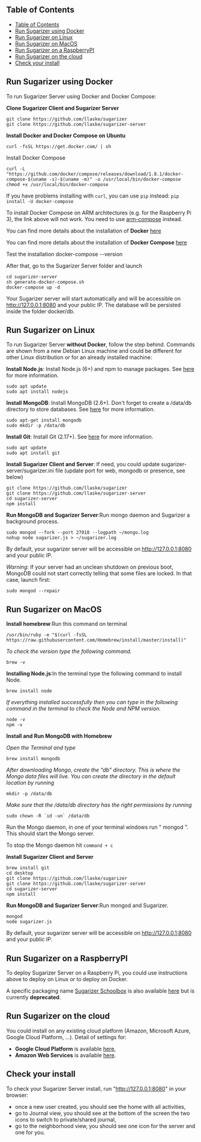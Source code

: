 ## Table of Contents

- [Table of Contents](#table-of-contents)
- [Run Sugarizer using Docker](#run-sugarizer-using-docker)
- [Run Sugarizer on Linux](#run-sugarizer-on-linux)
- [Run Sugarizer on MacOS](#run-sugarizer-on-macos)
- [Run Sugarizer on a RaspberryPI](#run-sugarizer-on-a-raspberrypi)
- [Run Sugarizer on the cloud](#run-sugarizer-on-the-cloud)
- [Check your install](#check-your-install)

## Run Sugarizer using Docker

To run Sugarizer Server using Docker and Docker Compose:

**Clone Sugarizer Client and Sugarizer Server**

	git clone https://github.com/llaske/sugarizer
	git clone https://github.com/llaske/sugarizer-server

**Install Docker and Docker Compose on Ubuntu**

	curl -fsSL https://get.docker.com/ | sh

Install Docker Compose

	curl -L "https://github.com/docker/compose/releases/download/1.8.1/docker-compose-$(uname -s)-$(uname -m)" -o /usr/local/bin/docker-compose
	chmod +x /usr/local/bin/docker-compose

If you have problems installing with `curl`, you can use `pip` instead: `pip install -U docker-compose`

To install Docker Compose on ARM architectures (e.g. for the Raspberry Pi 3), the link above will not work.  You need to use [arm-compose](https://github.com/hypriot/arm-compose) instead.

You can find more details about the installation of **Docker** [here](https://docker.github.io/engine/installation/)

You can	find more details about	the installation of **Docker Compose** [here](https://docs.docker.com/compose/install/)

Test the installation 
    docker-compose --version

After that, go to the Sugarizer Server folder and launch

	cd sugarizer-server
	sh generate-docker-compose.sh
	docker-compose up -d

Your Sugarizer server will start automatically and will be accessible on http://127.0.0.1:8080 and your public IP. The database will be persisted inside the folder docker/db.

## Run Sugarizer on Linux

To run Sugarizer Server **without Docker**, follow the step behind. Commands are shown from a new Debian Linux machine and could be different for other Linux distribution or for an already installed machine:


**Install Node.js**: Install Node.js (6+) and npm to manage packages. See [here](http://nodejs.org/ "here") for more information.

    sudo apt update
	sudo apt install nodejs

**Install MongoDB**: Install MongoDB (2.6+). Don't forget to create a /data/db directory to store databases. See [here](https://docs.mongodb.com/manual/installation/ "here") for more information.

    sudo apt-get install mongodb
    sudo mkdir -p /data/db

**Install Git**: Install Git (2.17+). See [here](https://github.com/git-guides/install-git) for more information.

    sudo apt update 
	sudo apt install git

**Install Sugarizer Client and Server**: If need, you could update sugarizer-server/sugarizer.ini file (update port for web, mongodb or presence, see below)

    git clone https://github.com/llaske/sugarizer
    git clone https://github.com/llaske/sugarizer-server
    cd sugarizer-server
    npm install

**Run MongoDB and Sugarizer Server**:Run mongo daemon and Sugarizer a background process.

    sudo mongod --fork --port 27018 --logpath ~/mongo.log
    nohup node sugarizer.js > ~/sugarizer.log

By default, your sugarizer server will be accessible on http://127.0.0.1:8080 and your public IP.

*Warning:* If your server had an unclean shutdown on previous boot, MongoDB could not start correctly telling that some files are locked. In that case, launch first:

	sudo mongod --repair


## Run Sugarizer on MacOS

**Install homebrew**:Run this command on terminal

    /usr/bin/ruby -e "$(curl -fsSL https://raw.githubusercontent.com/Homebrew/install/master/install)"

*To check the version type the following command.*
        
    brew -v

**Installing Node.js**:In the terminal type the following command to install Node.
        
    brew install node

*If everything installed successfully then you can type in the following command in the terminal to check the Node and NPM version.*
        
    node -v
    npm -v

**Install and Run MongoDB with Homebrew**

*Open the Terminal and type*

    brew install mongodb

*After downloading Mongo, create the “db” directory. This is where the Mongo data files will live. You can create the directory in the default location by running*
        
    mkdir -p /data/db

*Make sure that the /data/db directory has the right permissions by running*
        
    sudo chown -R `id -un` /data/db

Run the Mongo daemon, in one of your terminal windows run " mongod ". This should start the Mongo server. 

To stop the Mongo daemon hit `command + c`


**Install Sugarizer Client and Server**

    brew install git
    cd desktop
    git clone https://github.com/llaske/sugarizer
    git clone https://github.com/llaske/sugarizer-server
    cd sugarizer-server
    npm install

**Run MongoDB and Sugarizer Server**:Run mongod and Sugarizer.

    mongod
    node sugarizer.js

By default, your sugarizer server will be accessible on http://127.0.0.1:8080 and your public IP.

## Run Sugarizer on a RaspberryPI

To deploy Sugarizer Server on a Raspberry Pi, you could use instructions above to deploy on Linux or to deploy on Docker.

A specific packaging name [Sugarizer Schoolbox](https://github.com/llaske/sugarizer-school-box) is also available [here](https://github.com/llaske/sugarizer-school-box) but is currently **deprecated**.


## Run Sugarizer on the cloud

You could install on any existing cloud platform (Amazon, Microsoft Azure, Google Cloud Platform, ...). Detail of settings for:

* **Google Cloud Platform** is available [here](deploytoGCP.md),
* **Amazon Web Services** is available [here](deploytoAWS.md).


## Check your install

To check your Sugarizer Server install, run "http://127.0.0.1:8080" in your browser:

* once a new user created, you should see the home with all activities,
* go to Journal view, you should see at the bottom of the screen the two icons to switch to private/shared journal,
* go to the neighborhood view, you should see one icon for the server and one for you.

